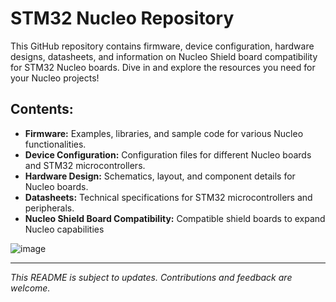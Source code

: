 # STM32 Nucleo Repository

This GitHub repository contains firmware, device configuration, hardware designs, datasheets, and information on Nucleo Shield board compatibility for STM32 Nucleo boards. Dive in and explore the resources you need for your Nucleo projects!

## Contents:

- **Firmware:** Examples, libraries, and sample code for various Nucleo functionalities.
- **Device Configuration:** Configuration files for different Nucleo boards and STM32 microcontrollers.
- **Hardware Design:** Schematics, layout, and component details for Nucleo boards.
- **Datasheets:** Technical specifications for STM32 microcontrollers and peripherals.
- **Nucleo Shield Board Compatibility:** Compatible shield boards to expand Nucleo capabilities

![image](https://github.com/ariefazzmi/STM32-Nucleo/assets/75991391/48164d75-83b6-4a7d-b77b-2856b4082656)

  
---
*This README is subject to updates. Contributions and feedback are welcome.*

